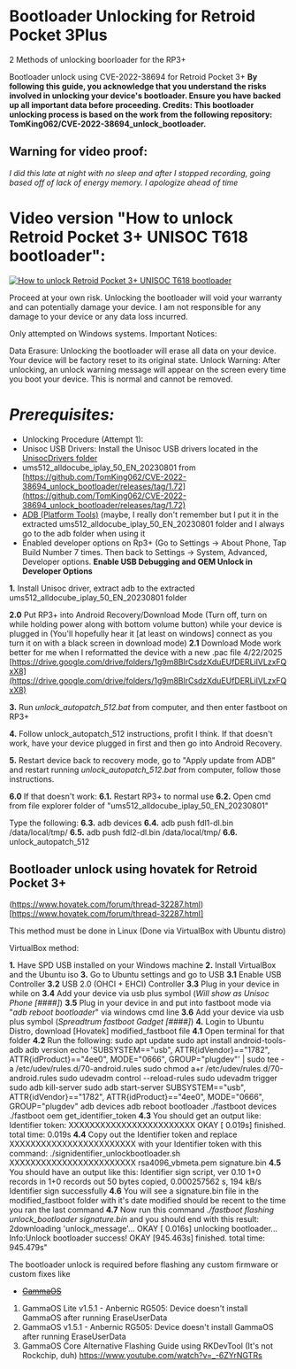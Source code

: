 # Bootloader Unlocking for Retroid Pocket 3Plus

2 Methods of unlocking boorloader for the RP3+

Bootloader unlock using CVE-2022-38694 for Retroid Pocket 3+
**By following this guide, you acknowledge that you understand the risks involved in unlocking your device's bootloader. Ensure you have backed up all important data before proceeding. Credits: This bootloader unlocking process is based on the work from the following repository: TomKing062/CVE-2022-38694_unlock_bootloader.**

## Warning for video proof:
*I did this late at night with no sleep and after I stopped recording, going based off of lack of energy memory. I apologize ahead of time*

# Video version "How to unlock Retroid Pocket 3+ UNISOC T618 bootloader":
[![How to unlock Retroid Pocket 3+ UNISOC T618 bootloader](https://i.ytimg.com/vi_webp/0o8FVecnDrY/maxresdefault.webp)](https://www.youtube.com/watch?v=0o8FVecnDrY)

Proceed at your own risk. 
Unlocking the bootloader will void your warranty and can potentially damage your device. I am not responsible for any damage to your device or any data loss incurred.

Only attempted on Windows systems.
Important Notices:

Data Erasure: Unlocking the bootloader will erase all data on your device. Your device will be factory reset to its original state.
Unlock Warning: After unlocking, an unlock warning message will appear on the screen every time you boot your device. This is normal and cannot be removed.

# *Prerequisites:*
- Unlocking Procedure (Attempt 1):
- Unisoc USB Drivers: Install the Unisoc USB drivers located in the [UnisocDrivers folder](https://github.com/TheGammaSqueeze/GammaOS/blob/main/UnisocDrivers.zip)
- ums512_alldocube_iplay_50_EN_20230801 from [https://github.com/TomKing062/CVE-2022-38694_unlock_bootloader/releases/tag/1.72](https://github.com/TomKing062/CVE-2022-38694_unlock_bootloader/releases/tag/1.72)
- [ADB (Platform Tools)](https://developer.android.com/tools/releases/platform-tools) (maybe, I really don't remember but I put it in the extracted ums512_alldocube_iplay_50_EN_20230801 folder and I always go to the adb folder when using it
- Enabled developer options on Rp3+ (Go to Settings → About Phone, Tap Build Number 7 times. Then back to Settings → System, Advanced, Developer options. **Enable USB Debugging and OEM Unlock in Developer Options**

**1.** Install Unisoc driver, extract adb to the extracted ums512_alldocube_iplay_50_EN_20230801 folder

**2.0** Put RP3+ into Android Recovery/Download Mode (Turn off, turn on while holding power along with bottom volume button) while your device is plugged in (You'll hopefully hear it [at least on windows] connect as you turn it on with a black screen in download mode)
  **2.1** Download Mode work better for me when I reformatted the device with a new .pac file 4/22/2025 [https://drive.google.com/drive/folders/1g9m8BlrCsdzXduEUfDERLilVLzxFQxX8](https://drive.google.com/drive/folders/1g9m8BlrCsdzXduEUfDERLilVLzxFQxX8)

**3.** Run *unlock_autopatch_512.bat* from computer, and then enter fastboot on RP3+

**4.** Follow unlock_autopatch_512 instructions, profit I think. If that doesn't work, have your device plugged in first and then go into Android Recovery.

**5.** Restart device back to recovery mode, go to "Apply update from ADB" and restart running *unlock_autopatch_512.bat* from computer, follow those instructions.

**6.0** If that doesn't work:
  **6.1.** Restart RP3+ to normal use
  **6.2.** Open cmd from file explorer folder of "ums512_alldocube_iplay_50_EN_20230801"
  
  Type the following:
  **6.3.** adb devices
  **6.4.** adb push fdl1-dl.bin /data/local/tmp/
  **6.5.** adb push fdl2-dl.bin /data/local/tmp/
  **6.6.** unlock_autopatch_512

## Bootloader unlock using hovatek for Retroid Pocket 3+

(https://www.hovatek.com/forum/thread-32287.html)[https://www.hovatek.com/forum/thread-32287.html]

This method must be done in Linux (Done via VirtualBox with Ubuntu distro)

VirtualBox method:

**1.** Have SPD USB installed on your Windows machine
**2.** Install VirtualBox and the Ubuntu iso
**3.** Go to Ubuntu settings and go to USB
  **3.1** Enable USB Controller
  **3.2** USB 2.0 (OHCI + EHCI) Controller
  **3.3** Plug in your device in while on
  **3.4** Add your device via usb plus symbol (*Will show as Unisoc Phone [####]*)
  **3.5** Plug in your device in and put into fastboot mode via "*adb reboot bootloader*" via windows cmd line
  **3.6** Add your device via usb plus symbol (*Spreadtrum fastboot Gadget [####]*)
**4.** Login to Ubuntu Distro, download [Hovatek] modified_fastboot file
  **4.1** Open terminal for that folder
  **4.2** Run the following:
sudo apt update
sudo apt install android-tools-adb
adb version
echo 'SUBSYSTEM=="usb", ATTR{idVendor}=="1782", ATTR{idProduct}=="4ee0", MODE="0666", GROUP="plugdev"' | sudo tee -a /etc/udev/rules.d/70-android.rules
sudo chmod a+r /etc/udev/rules.d/70-android.rules
sudo udevadm control --reload-rules
sudo udevadm trigger
sudo adb kill-server
sudo adb start-server
SUBSYSTEM=="usb", ATTR{idVendor}=="1782", ATTR{idProduct}=="4ee0", MODE="0666", GROUP="plugdev"
adb devices
adb reboot bootloader
./fastboot devices
./fastboot oem get_identifier_token
  **4.3** You should get an output like:
Identifier token:
XXXXXXXXXXXXXXXXXXXXXXXX
OKAY [  0.019s]
finished. total time: 0.019s
  **4.4** Copy out the Identifier token and replace XXXXXXXXXXXXXXXXXXXXXXXX with your Identifier token with this command:
./signidentifier_unlockbootloader.sh XXXXXXXXXXXXXXXXXXXXXXXX rsa4096_vbmeta.pem signature.bin
  **4.5** You should have an output like this:
Identifier sign script, ver 0.10
1+0 records in
1+0 records out
50 bytes copied, 0.000257562 s, 194 kB/s
Identifier sign successfully
  **4.6** You will see a signature.bin file in the modified_fastboot folder with it's date modified should be recent to the time you ran the last command
  **4.7** Now run this command *./fastboot flashing unlock_bootloader signature.bin* and you should end with this result:
2downloading 'unlock_message'...
OKAY [ 0.016s]
unlocking bootloader...
Info:Unlock bootloader success! OKAY [945.463s]
finished. total time: 945.479s"


The bootloader unlock is required before flashing any custom firmware or custom fixes like
- ~~[GammaOS](https://github.com/TheGammaSqueeze/GammaOS)~~

1. GammaOS Lite v1.5.1 - Anbernic RG505: Device doesn't install GammaOS after running EraseUserData
2. GammaOS v1.5.1 - Anbernic RG505: Device doesn't install GammaOS after running EraseUserData
3. GammaOS Core Alternative Flashing Guide using RKDevTool (It's not Rockchip, duh) https://www.youtube.com/watch?v=_-6ZYrNGTRs


